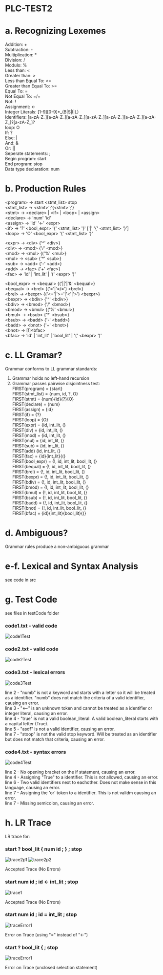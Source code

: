 # PLC-TEST2
# a. Recognizing Lexemes
Addition: + <br/>
Subtraction: - <br/>
Multiplication: * <br/>
Division: / <br/>
Modulo: % <br/>
Less than: < <br/> 
Greater than: > <br/> 
Less than Equal To: <= <br/>
Greater than Equal To: >= <br/>
Equal To: = <br/>
Not Equal To: =/= <br/>
Not: ! <br/>
Assignment: <- <br/>
Integer Literals: [1-9][0-9]*\_(B|S|I|L) <br/>
Identifiers: [a-zA-Z_][a-zA-Z_][a-zA-Z_][a-zA-Z_][a-zA-Z_][a-zA-Z_][a-zA-Z_]?[a-zA-Z_]? <br/>
loop: O <br/>
If: ? <br/>
Else: | <br/>
And: & <br/>
Or: || <br/>
Seperate statements: ; <br/>
Begin program: start <br/>
End program: stop <br/>
Data type declaration: num <br/>

# b. Production Rules
\<program> -> start \<stmt_list> stop <br/>
\<stmt_list> -> \<stmt>';'{\<stmt>';'} <br/>
\<stmt> -> \<declare> | \<if> | \<loop> | \<assign> <br/>
\<declare> -> 'num' 'id' <br/>
\<assign> -> 'id' '<-' \<expr> <br/>
\<if> -> '?' \<bool_expr> '{' \<stmt_list> '}' ['|' '{' \<stmt_list> '}'] <br/>
\<loop> -> 'O' \<bool_expr> '{' \<stmt_list> '}' <br/>

\<expr> -> \<div> {'^' \<div>} <br/>
\<div> -> \<mod> {'/' \<mod>} <br/>
\<mod> -> \<mul> {('%' \<mul>} <br/>
\<mul> -> \<sub> {'*' \<sub>} <br/>
\<sub> -> \<add> {'-' \<add>} <br/>
\<add> -> \<fac> {'+' \<fac>} <br/>
\<fac> -> 'id' | 'int_lit' | '(' \<expr> ')' <br/>

\<bool_expr> -> \<bequal> {('||'|'&' \<bequal>} <br/>
\<bequal> -> \<brel> {('='|'=/=') \<brel>} <br/>
\<brel> -> \<bexpr> {('<='|'>='|'<'|'>') \<bexpr>} <br/>
\<bexpr> -> \<bdiv> {'^' \<bdiv>} <br/>
\<bdiv> -> \<bmod> {'/' \<bmod>} <br/>
\<bmod> -> \<bmul> {('%' \<bmul>} <br/>
\<bmul> -> \<bsub> {'*' \<bsub>} <br/>
\<bsub> -> \<badd> {'-' \<badd>} <br/>
\<badd> -> \<bnot> {'+' \<bnot>} <br/>
\<bnot> -> [!]\<bfac> <br/>
\<bfac> -> 'id' | 'int_lit' | 'bool_lit' | '(' \<bexpr> ')' <br/>

# c. LL Gramar?
Grammar conforms to LL grammar standards: <br/>
1. Grammar holds no left-hand recursion <br/>
2. Grammar passes pairwise disjointness test: <br/>
FIRST(program) = {start} <br/>
FIRST(stmt_list) = {num, id, ?, O} <br/>
FIRST(stmt) = {num}{id}{?}{O} <br/>
FIRST(declare) = {num} <br/>
FIRST(assign) = {id} <br/>
FIRST(if) = {?} <br/>
FIRST(loop) = {O} <br/>
FIRST(expr) = {id, int_lit, (} <br/>
FIRST(div) = {id, int_lit, (} <br/>
FIRST(mod) = {id, int_lit, (} <br/>
FIRST(mul) = {id, int_lit, (} <br/>
FIRST(sub) = {id, int_lit, (} <br/>
FIRST(add) {id, int_lit, (} <br/>
FIRST(fac) = {id}{int_lit}{(} <br/>
FIRST(bool_expr) = {!, id, int_lit, bool_lit, (} <br/>
FIRST(bequal) = {!, id, int_lit, bool_lit, (} <br/>
FIRST(brel) = {!, id, int_lit, bool_lit, (} <br/>
FIRST(bexpr) = {!, id, int_lit, bool_lit, (} <br/>
FIRST(bdiv) = {!, id, int_lit, bool_lit, (} <br/>
FIRST(bmod) = {!, id, int_lit, bool_lit, (} <br/>
FIRST(bmul) = {!, id, int_lit, bool_lit, (} <br/>
FIRST(bsub) = {!, id, int_lit, bool_lit, (} <br/>
FIRST(badd) = {!, id, int_lit, bool_lit, (} <br/>
FIRST(bnot) = {!, id, int_lit, bool_lit, (} <br/>
FIRST(bfac) = {id}{int_lit}{bool_lit}{(} <br/>

# d. Ambiguous?

Grammar rules produce a non-ambiguous grammar

# e-f. Lexical and Syntax Analysis

see code in src

# g. Test Code

see files in testCode folder

### code1.txt - valid code

![code1Test](https://user-images.githubusercontent.com/54324630/202879428-cc162586-0662-43a3-8eb0-7c74d8373d07.PNG)

### code2.txt - valid code

![code2Test](https://user-images.githubusercontent.com/54324630/202879552-d42073a2-58b1-4138-9cfd-8c2d9baa47e3.PNG)

### code3.txt - lexical errors

![code3Test](https://user-images.githubusercontent.com/54324630/202879737-d4225c8e-6919-4c41-a580-c31ebab356ba.PNG)

line 2 - "numb" is not a keyword and starts with a letter so it will be treated as a identifier. "numb" does not match the criteria of a valid identifier, causing an error. <br/>
line 3 - "<--" is an unknown token and cannot be treated as a identifier or integer literal, causing an error. <br/>
line 4 - "true" is not a valid boolean_literal. A valid boolean_literal starts with a capital letter (True). <br/>
line 5 - "asdf" is not a valid identifier, causing an error. <br/>
line 7 - "stoop" is not the valid stop keyword. Will be treated as an identifier but does not match that criteria, causing an error. <br/>

### code4.txt - syntax errors

![code4Test](https://user-images.githubusercontent.com/54324630/202880343-55a5ab52-13b3-4a52-9f02-40667804c029.PNG)

line 2 - No opening bracket on the if statement, causing an error. <br/>
line 4 - Assigning "True" to a identifier. This is not allowed, causing an error. <br/>
line 6 - Two valid identifiers next to eachother. Does not make sense in this language, causing an error. <br/>
line 7 - Assigning the 'or' token to a identifier. This is not validm causing an error. <br/>
line 7 - Missing semicolon, causing an error. <br/>

# h. LR Trace

LR trace for: <br/>
### start ? bool_lit  { num id ; } ; stop 
  
![trace2p1](https://user-images.githubusercontent.com/54324630/202878245-bec3c9bf-ff0e-4e5d-a292-d17508acd74c.PNG)
![trace2p2](https://user-images.githubusercontent.com/54324630/202878247-7062dadd-c30a-43d1-9f75-90856224a2d8.PNG)

Accepted Trace (No Errors)

### start num id ; id <- int_lit ; stop
 
![trace1](https://user-images.githubusercontent.com/54324630/202880890-ed926367-6052-4bea-b00c-3ee1b762c410.PNG)

Accepted Trace (No Errors)
 
### start num id ; id = int_lit ; stop
  
![traceError1](https://user-images.githubusercontent.com/54324630/202880987-09bbd328-f337-4a72-a289-8c0c0fba088e.PNG)
  
Error on Trace (using "=" instead of "<-")
  
### start ? bool_lit { ; stop
  
![traceError1](https://user-images.githubusercontent.com/54324630/202881106-d936f2d0-1c07-440b-8b6e-08a5a897c84b.PNG)

Error on Trace (unclosed selection statement)            
